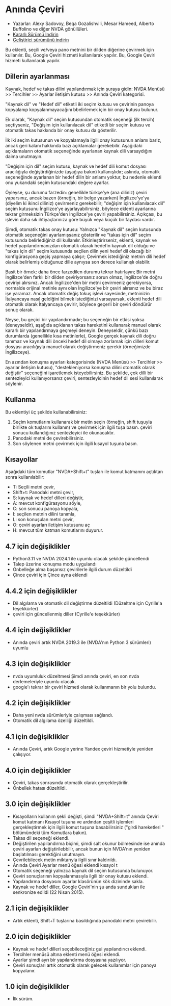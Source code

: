 # Anında Çeviri #

* Yazarlar: Alexy Sadovoy, Beqa Gozalishvili, Mesar Hameed, Alberto Buffolino ve diğer NVDA gönüllüleri.
* [Kararlı Sürümü İndirin][1]
* [Geliştirici sürümünü indirin][2]

Bu eklenti, seçili ve/veya pano metnini bir dilden diğerine çevirmek için kullanılır. Bu, Google Çeviri hizmeti kullanılarak yapılır.
Bu, Google Çeviri hizmeti kullanılarak yapılır.

## Dillerin ayarlanması ##
Kaynak, hedef ve takas dilini yapılandırmak için şuraya gidin: NVDA Menüsü >> Tercihler >> Ayarlar iletişim kutusu >> Anında Çeviri kategorisi.

"Kaynak dil" ve "Hedef dil" etiketli iki seçim kutusu ve çevirinin panoya kopyalanıp kopyalanmayacağını bbelirlemek için bir onay kutusu bulunur.

Ek olarak, "Kaynak dil" seçim kutusundan otomatik seçeneği (ilk tercih) seçtiyseniz, "Değişim için kullanılacak dil" etiketli bir seçim kutusu ve otomatik takas hakkında bir onay kutusu da gösterilir.

İlk iki seçim kutusunun ve kopyalamayla ilgili  onay kutusunun anlamı bariz, ancak geri kalanı hakkında bazı açıklamalar gerekebilir. Aşağıdaki açıklamaların otomatik seçeneğinde ayarlanan kaynak dili varsaydığını daima unutmayın.

"Değişim için dil" seçim kutusu, kaynak ve hedef dili komut dosyası aracılığıyla değiştirdiğinizde (aşağıya bakın) kullanışlıdır; aslında, otomatik seçeneğinde ayarlanan bir hedef dilin bir anlamı yoktur, bu nedenle eklenti onu yukarıdaki seçim kutusundaki  değere ayarlar.

Öyleyse, şu durumu farzedin: genellikle türkçe'ye (ana diliniz) çeviri yaparsınız, ancak bazen (örneğin, bir belge yazarken) İngilizce'ye'ya (diyelim ki ikinci diliniz) çevirmeniz gerekebilir; "değişim için kullanılacak dil" seçim kutusunu İngilizce'ye ayarlayabilirsiniz, böylece eklenti ayarlarına tekrar girmeksizin Türkçe'den İngilizce'ye çeviri yapabilirsiniz. Açıkçası, bu işlevin daha sık ihtiyaçlarınıza göre büyük veya küçük bir faydası vardır.

Şimdi, otomatik takas onay kutusu: Yalnızca "Kaynak dil" seçim kutusunda otomatik seçeneğini ayarlamışsanız gösterilir ve "takas için dil" seçim kutusunda belirlediğiniz dil kullanılır. Etkinleştirirseniz, eklenti, kaynak ve hedef yapılandırmanızdan otomatik olarak hedefin kaynak dil olduğu ve "takas için dil" seçim kutusunda seçilen dilin yeni hedef dil olacağı bir konfigürasyona geçiş yapmaya çalışır; Çevirmek istediğiniz metnin dili hedef olarak belirlemiş olduğunuz dille aynıysa  son derece kullanışlı olabilir.

Basit bir örnek: daha önce farzedilen durumu tekrar hatırlayın; Bir metni İngilizce'den farklı bir dilden çeviriyorsanız sorun olmaz, İngilizce'de doğru çeviriyi alırsınız. Ancak İngilizce'den bir metni çevirmeniz gerekiyorsa, normalde orijinal metinle aynı olan İngilizce'ye bir çeviri alırsınız ve bu biraz işe yaramaz. Ancak otomatik değiş tokuş işlevi sayesinde, metninizin İtalyancaya nasıl geldiğini bilmek istediğinizi varsayarsak, eklenti hedef dili otomatik olarak İtalyancaya çevirir, böylece geçerli bir çeviri döndürür sonuç olarak.

Neyse, bu geçici bir yapılandırmadır; bu seçeneğin bir etkisi yoksa (deneyseldir), aşağıda açıklanan takas hareketini kullanarak manuel olarak kararlı bir yapılandırmaya geçmeyi deneyin. Deneyseldir, çünkü bazı durumlarda (genellikle kısa metinlerle), Google gerçek kaynak dili doğru tanımaz ve kaynak dili önceki hedef dil olmaya zorlamak için dilleri komut dosyası aracılığıyla manuel olarak değiştirmeniz gerekir (örneğimizde İngilizceye).

En azından konuşma ayarları kategorisinde (NVDA Menüsü >> Tercihler >> ayarlar iletişim kutusu), "destekleniyorsa konuşma dilini otomatik olarak değiştir" seçeneğini işaretlemek isteyebilirsiniz. Bu şekilde, çok dilli bir sentezleyici kullanıyorsanız çeviri, sentezleyicinin hedef dil sesi kullanılarak söylenir.

## Kullanma ##
Bu eklentiyi üç şekilde kullanabilirsiniz:

1. Seçim komutlarını kullanarak bir metin seçin (örneğin, shift tuşuyla birlikte ok tuşlarını kullanın) ve çevirmek için ilgili tuşa basın. çeviri sonucu kullandığınız sentezleyici ile okunacaktır.
2. Panodaki metni de çevirebilirsiniz.
3. Son söylenen metni çevirmek için ilgili kısayol tuşuna basın.

## Kısayollar ##
Aşağıdaki tüm komutlar "NVDA+Shift+t" tuşları ile komut katmanını açtıktan  sonra kullanılabilir:

* T: Seçili metni çevir,
* Shift+t: Panodaki metni çevir,
* S: kaynak ve hedef dilleri değiştir,
* A: mevcut konfigürasyonu söyle,
* C: son sonucu panoya kopyala,
* I: seçilen metnin dilini tanımla,
* L: son konuşulan metni çevir,
* O: çeviri ayarları iletişim kutusunu aç
* H: mevcut tüm katman komutlarını duyurur.

## 4.7 için değişiklikler ##
* Python3.11 ve NVDA 2024.1 ile uyumlu olacak şekilde güncellendi
* Talep üzerine konuşma modu uygulandı
* Önbelleğe alma başarısız çevirilerle ilgili durum düzeltildi
* Çince çeviri için Çince ayna eklendi


## 4.4.2 için değişiklikler ##
* Dil algılama ve otomatik dil değiştirme düzeltildi (Düzeltme için Cyrille'a teşekkürler)
* çeviri için güncellenmiş diller (Cyrille'e teşekkürler)

## 4.4 için değişiklikler ##
* Anında çeviri artık NVDA 2019.3 ile (NVDA'nın Python 3 sürümleri) uyumlu

## 4.3 için değişiklikler ##
* nvda uyumluluk düzeltmesi Şimdi anında çeviri, en son nvda derlemeleriyle uyumlu olacak.
* google'ı tekrar bir çeviri hizmeti olarak kullanmanın bir yolu bulundu.

## 4.2 için değişiklikler ##
* Daha yeni nvda sürümleriyle çalışması sağlandı.
* Otomatik dil algılama özelliği düzeltildi.

## 4.1 için değişiklikler ##
* Anında Çeviri, artık Google yerine Yandex çeviri hizmetiyle yeniden çalışıyor.

## 4.0 için değişiklikler ##
* Çeviri, takas sonrasında otomatik olarak gerçekleştirilir.
* Önbellek hatası düzeltildi.

## 3.0 için değişiklikler ##
* Kısayolların kullanım şekli değişti, şimdi "NVDA+Shift+t" anında Çeviri komut katmanı Kısayol tuşuna ve ardından çeşitli işlemleri gerçekleştirmek için ilgili komut tuşuna basabilirsiniz ("girdi hareketleri " bölümündeki tüm Komutlara bakın).
* Takas dil seçeneği eklendi.
* Değiştirilen yapılandırma biçimi, şimdi salt okunur bölmesinde ise anında çeviri ayarları değiştirilebbilir, ancak bunun için NVDA'nın yeniden başlatılması gerektiğini unutmayın.
* Çevrilebilecek metin miktarıyla ilgili sınır kaldırıldı.
* Anında Çeviri Ayarlar menü öğesi eklendi kısayol t
* Otomatik seçeneği yalnızca kaynak dil seçim kutusunda bulunuyor.
* Çeviri sonuçlarının kopyalanmasıyla ilgili bir onay kutusu eklendi.
* Yapılandırma dosyasını ayarlar klasörünün kök dizininde sakla.
* Kaynak ve hedef diller, Google Çeviri'nin şu anda sundukları ile senkronize edildi (22 Nisan 2015).

## 2.1 için değişiklikler ##
* Artık eklenti, Shift+T tuşlarına basıldığında panodaki metni çevirebilir.

## 2.0 için değişiklikler ##
* Kaynak ve hedef dilleri seçebileceğiniz gui yapılandırıcı eklendi.
* Tercihler menüsü altına eklenti menü öğesi eklendi.
* Ayarlar şimdi ayrı bir yapılandırma dosyasına yazılıyor.
* Çeviri sonuçları artık otomatik olarak gelecek kullanımlar için panoya kopyalanır.

## 1.0 için değişiklikler ##
* İlk sürüm.

[1]: https://addons.nvda-project.org/legacy?file=instantTranslate

[2]: http://addons.nvda-project.org/files/get.php?file=it-dev
